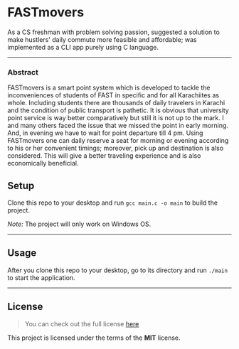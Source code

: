 # FASTmovers
As a CS freshman with problem solving passion, suggested a solution to make hustlers' daily commute more feasible and affordable; was implemented as a CLI app purely using C language.

---
### Abstract
FASTmovers is a smart point system which is developed to tackle the inconveniences of students of FAST in specific and for all Karachiites as whole. Including students there are thousands of daily travelers in Karachi and the condition of public transport is pathetic. It is obvious that university point service is way better comparatively but still it is not up to the mark. I and many others faced the issue that we missed the point in early morning. And, in evening we have to wait for point departure till 4 pm. Using FASTmovers one can daily reserve a seat for morning or evening according to his or her convenient timings; moreover, pick up and destination is also considered. This will give a better traveling experience and is also economically beneficial.

## Setup
Clone this repo to your desktop and run `gcc main.c -o main` to build the project.

*Note:* The project will only work on Windows OS.

---

## Usage
After you clone this repo to your desktop, go to its directory and run `./main` to start the application.

---

## License
>You can check out the full license [here](https://github.com/Pro-procrastinator/FASTmovers/blob/main/LICENSE)

This project is licensed under the terms of the **MIT** license.
